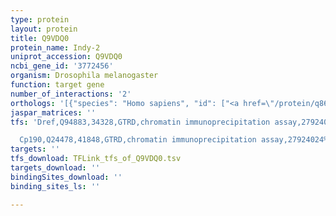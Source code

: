 ```yaml
---
type: protein
layout: protein
title: Q9VDQ0
protein_name: Indy-2
uniprot_accession: Q9VDQ0
ncbi_gene_id: '3772456'
organism: Drosophila melanogaster
function: target gene
number_of_interactions: '2'
orthologs: '[{"species": "Homo sapiens", "id": ["<a href=\"/protein/q86yt5\">Q86YT5</a>", "<a href=\"/protein/q13183\">Q13183</a>", "<a href=\"/protein/q8wwt9\">Q8WWT9</a>", "<a href=\"/protein/q9bzw2\">Q9BZW2</a>", "<a href=\"/protein/q9ukg4\">Q9UKG4</a>"]}, {"species": "Danio rerio", "id": ["<a href=\"/protein/b8a5j0\">B8A5J0</a>", "<a href=\"/protein/f1qz08\">F1QZ08</a>"]}, {"species": "Mus musculus", "id": ["<a href=\"/protein/q9es88\">Q9ES88</a>", "<a href=\"/protein/q67bt3\">Q67BT3</a>", "<a href=\"/protein/q91y63\">Q91Y63</a>", "<a href=\"/protein/q9jhi4\">Q9JHI4</a>"]}, {"species": "Rattus norvegicus", "id": ["<a href=\"/protein/a0a0h2uhm2\">A0A0H2UHM2</a>", "<a href=\"/protein/o35055\">O35055</a>", "<a href=\"/protein/a2vd10\">A2VD10</a>", "Q07782", "Q5EC47"]}, {"species": "Caenorhabditis elegans", "id": ["H9G2P8", "<a href=\"/protein/q21339\">Q21339</a>", "<a href=\"/protein/q93655\">Q93655</a>"]}]'
jaspar_matrices: ''
tfs: 'Dref,Q94883,34328,GTRD,chromatin immunoprecipitation assay,27924024%5Buid%5D,No

  Cp190,Q24478,41848,GTRD,chromatin immunoprecipitation assay,27924024%5Buid%5D,No'
targets: ''
tfs_download: TFLink_tfs_of_Q9VDQ0.tsv
targets_download: ''
bindingSites_download: ''
binding_sites_ls: ''

---
```

